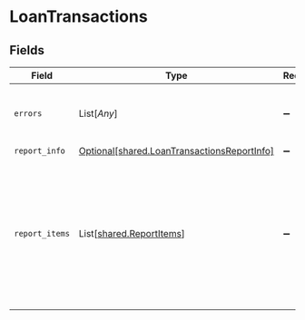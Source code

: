 # LoanTransactions


## Fields

| Field                                                                                                                      | Type                                                                                                                       | Required                                                                                                                   | Description                                                                                                                |
| -------------------------------------------------------------------------------------------------------------------------- | -------------------------------------------------------------------------------------------------------------------------- | -------------------------------------------------------------------------------------------------------------------------- | -------------------------------------------------------------------------------------------------------------------------- |
| `errors`                                                                                                                   | List[*Any*]                                                                                                                | :heavy_minus_sign:                                                                                                         | If there are no errors, an empty array is returned.                                                                        |
| `report_info`                                                                                                              | [Optional[shared.LoanTransactionsReportInfo]](../../models/shared/loantransactionsreportinfo.md)                           | :heavy_minus_sign:                                                                                                         | N/A                                                                                                                        |
| `report_items`                                                                                                             | List[[shared.ReportItems](../../models/shared/reportitems.md)]                                                             | :heavy_minus_sign:                                                                                                         | Contains object of reporting properties. The loan ref will reference a different object depending on the integration type. |